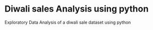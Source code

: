 # Diwali sales Analysis using python
Exploratory Data Analysis of a diwali sale dataset using python
